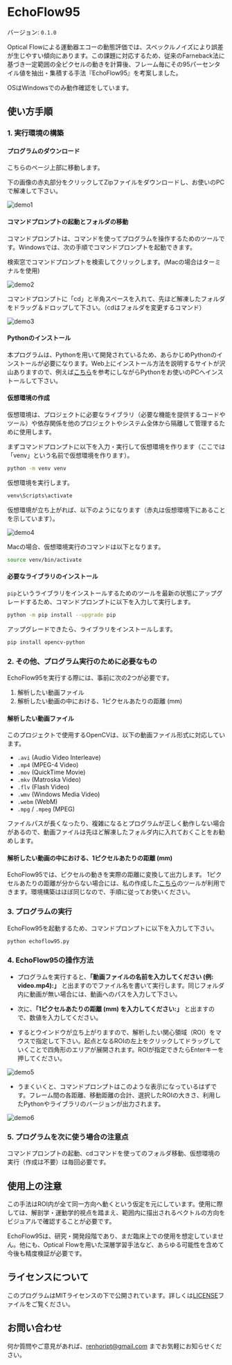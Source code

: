 # EchoFlow95

バージョン: `0.1.0`

Optical Flowによる運動器エコーの動態評価では、スペックルノイズにより誤差が生じやすい傾向にあります。この課題に対応するため、従来のFarneback法に基づき一定範囲の全ピクセルの動きを計算後、フレーム毎にその95パーセンタイル値を抽出・集積する手法『EchoFlow95』を考案しました。

OSはWindowsでのみ動作確認をしています。

## 使い方手順
### 1. 実行環境の構築

#### プログラムのダウンロード
こちらのページ上部に移動します。

下の画像の赤丸部分をクリックしてZipファイルをダウンロードし、お使いのPCで解凍して下さい。

![demo1](https://github.com/renhorikawa/echoflow95/blob/master/assets/demo1.png)

#### コマンドプロンプトの起動とフォルダの移動
コマンドプロンプトは、コマンドを使ってプログラムを操作するためのツールです。Windowsでは、次の手順でコマンドプロンプトを起動できます。

検索窓でコマンドプロンプトを検索してクリックします。(Macの場合はターミナルを使用)

![demo2](https://github.com/renhorikawa/echoflow95/blob/master/assets/demo2.png)


コマンドプロンプトに「cd」と半角スペースを入れて、先ほど解凍したフォルダをドラッグ＆ドロップして下さい。（cdはフォルダを変更するコマンド）

![demo3](https://github.com/renhorikawa/echoflow95/blob/master/assets/demo3.png)


#### Pythonのインストール
本プログラムは、Pythonを用いて開発されているため、あらかじめPythonのインストールが必要になります。Web上にインストール方法を説明するサイトが沢山ありますので、例えば[こちら](https://udemy.benesse.co.jp/development/python-work/python-install.html)を参考にしながらPythonをお使いのPCへインストールして下さい。


#### 仮想環境の作成
仮想環境は、プロジェクトに必要なライブラリ（必要な機能を提供するコードやツール）や依存関係を他のプロジェクトやシステム全体から隔離して管理するために使用します。

まずコマンドプロンプトに以下を入力・実行して仮想環境を作ります（ここでは「venv」という名前で仮想環境を作ります）。

```bash
python -m venv venv
```

仮想環境を実行します。

```bash
venv\Scripts\activate
```
仮想環境が立ち上がれば、以下のようになります（赤丸は仮想環境下にあることを示しています）。

![demo4](https://github.com/renhorikawa/echoflow95/blob/master/assets/demo4.png)

Macの場合、仮想環境実行のコマンドは以下となります。
```bash
source venv/bin/activate
```

#### 必要なライブラリのインストール

`pip`というライブラリをインストールするためのツールを最新の状態にアップグレードするため、コマンドプロンプトに以下を入力して実行します。
```bash
python -m pip install --upgrade pip
```

アップグレードできたら、ライブラリをインストールします。
```bash
pip install opencv-python 
```

### 2. その他、プログラム実行のために必要なもの
EchoFlow95を実行する際には、事前に次の2つが必要です。
1. 解析したい動画ファイル
2.  解析したい動画の中における、1ピクセルあたりの距離 (mm) 

#### 解析したい動画ファイル

このプロジェクトで使用するOpenCVは、以下の動画ファイル形式に対応しています。

- `.avi` (Audio Video Interleave)
- `.mp4` (MPEG-4 Video)
- `.mov` (QuickTime Movie)
- `.mkv` (Matroska Video)
- `.flv` (Flash Video)
- `.wmv` (Windows Media Video)
- `.webm` (WebM)
- `.mpg` / `.mpeg` (MPEG)

ファイルパスが長くなったり、複雑になるとプログラムが正しく動作しない場合があるので、動画ファイルは先ほど解凍したフォルダ内に入れておくことをお勧めします。

#### 解析したい動画の中における、1ピクセルあたりの距離 (mm) 
EchoFlow95では、ピクセルの動きを実際の距離に変換して出力します。
1ピクセルあたりの距離が分からない場合には、私の作成した[こちら](https://github.com/renhorikawa/calc_dist_app)のツールが利用できます。環境構築はほぼ同じなので、手順に従ってお使いください。

### 3. プログラムの実行
EchoFlow95を起動するため、コマンドプロンプトに以下を入力して下さい。

```bash
python echoflow95.py
```

### 4. EchoFlow95の操作方法

- プログラムを実行すると、**「動画ファイルの名前を入力してください (例: video.mp4):」** と出ますのでファイル名を書いて実行します。同じフォルダ内に動画が無い場合には、動画へのパスを入力して下さい。

- 次に、**「1ピクセルあたりの距離 (mm) を入力してください:」** と出ますので、数値を入力してください。

- するとウインドウが立ち上がりますので、解析したい関心領域（ROI）をマウスで指定して下さい。起点となるROIの左上をクリックしてドラッグしていくことで四角形のエリアが展開されます。ROIが指定できたらEnterキーを押してください。

![demo5](https://github.com/renhorikawa/echoflow95/blob/master/assets/demo5.png) 

- うまくいくと、コマンドプロンプトはこのような表示になっているはずです。フレーム間の各距離、移動距離の合計、選択したROIの大きさ、利用したPythonやライブラリのバージョンが出力されます。

![demo6](https://github.com/renhorikawa/echoflow95/blob/master/assets/demo6.png) 

### 5. プログラムを次に使う場合の注意点
コマンドプロンプトの起動、cdコマンドを使ってのフォルダ移動、仮想環境の実行（作成は不要）は毎回必要です。

## 使用上の注意
この手法はROI内が全て同一方向へ動くという仮定を元にしています。使用に際しては、解剖学・運動学的視点を踏まえ、範囲内に描出されるベクトルの方向をビジュアルで確認することが必要です。

EchoFlow95は、研究・開発段階であり、まだ臨床上での使用を想定していません。他にも、Optical Flowを用いた深層学習手法など、あらゆる可能性を含めて今後も精度検証が必要です。

## ライセンスについて
このプログラムはMITライセンスの下で公開されています。詳しくは[LICENSE](https://github.com/renhorikawa/echoflow95/blob/master/LICENSE.txt)ファイルをご覧ください。

## お問い合わせ

何か質問やご意見があれば、[renhoript@gmail.com](mailto:renhoript@gmail.com) までお気軽にお知らせください。
